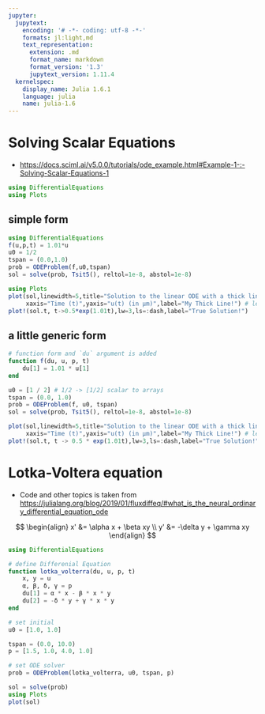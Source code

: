 ```yaml
---
jupyter:
  jupytext:
    encoding: '# -*- coding: utf-8 -*-'
    formats: jl:light,md
    text_representation:
      extension: .md
      format_name: markdown
      format_version: '1.3'
      jupytext_version: 1.11.4
  kernelspec:
    display_name: Julia 1.6.1
    language: julia
    name: julia-1.6
---
```


# Solving Scalar Equations

- https://docs.sciml.ai/v5.0.0/tutorials/ode_example.html#Example-1-:-Solving-Scalar-Equations-1

```julia
using DifferentialEquations
using Plots
```

## simple form

```julia
using DifferentialEquations
f(u,p,t) = 1.01*u
u0 = 1/2
tspan = (0.0,1.0)
prob = ODEProblem(f,u0,tspan)
sol = solve(prob, Tsit5(), reltol=1e-8, abstol=1e-8)

using Plots
plot(sol,linewidth=5,title="Solution to the linear ODE with a thick line",
     xaxis="Time (t)",yaxis="u(t) (in μm)",label="My Thick Line!") # legend=false
plot!(sol.t, t->0.5*exp(1.01t),lw=3,ls=:dash,label="True Solution!")
```

## a little generic form

```julia
# function form and `du` argument is added
function f(du, u, p, t)
    du[1] = 1.01 * u[1]
end

u0 = [1 / 2] # 1/2 -> [1/2] scalar to arrays
tspan = (0.0, 1.0)
prob = ODEProblem(f, u0, tspan)
sol = solve(prob, Tsit5(), reltol=1e-8, abstol=1e-8)

plot(sol,linewidth=5,title="Solution to the linear ODE with a thick line",
     xaxis="Time (t)",yaxis="u(t) (in μm)",label="My Thick Line!") # legend=false
plot!(sol.t, t -> 0.5 * exp(1.01t),lw=3,ls=:dash,label="True Solution!")
```

# Lotka-Voltera equation

- Code and other topics is taken from https://julialang.org/blog/2019/01/fluxdiffeq/#what_is_the_neural_ordinary_differential_equation_ode

$$
\begin{align}
x' &= \alpha x + \beta xy \\
y' &= -\delta y + \gamma xy    
\end{align}
$$

```julia
using DifferentialEquations 

# define Differenial Equation
function lotka_volterra(du, u, p, t) 
    x, y = u 
    α, β, δ, γ = p 
    du[1] = α * x - β * x * y 
    du[2] = -δ * y + γ * x * y 
end 

# set initial
u0 = [1.0, 1.0] 

tspan = (0.0, 10.0) 
p = [1.5, 1.0, 4.0, 1.0]

# set ODE solver
prob = ODEProblem(lotka_volterra, u0, tspan, p)

sol = solve(prob) 
using Plots 
plot(sol)
```
